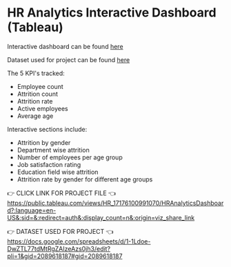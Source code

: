 
# HR Analytics Interactive Dashboard (Tableau)

Interactive dashboard can be found [here](https://public.tableau.com/app/profile/amar.kahvedzic/viz/HR_17176100991070/HRAnalyticsDashboard)

Dataset used for project can be found [here](https://docs.google.com/spreadsheets/d/1-1Ldoe-DwZTL77tdMtRgZAIzeAzs0jh3/edit?pli=1&gid=2089618187#gid=2089618187)

The 5 KPI's tracked:
- Employee count
- Attrition count
- Attrition rate
- Active employees
- Average age

Interactive sections include:
- Attrition by gender
- Department wise attrition
- Number of employees per age group
- Job satisfaction rating
- Education field wise attrition
- Attrition rate by gender for different age groups

👉 CLICK LINK FOR PROJECT FILE 👈 
https://public.tableau.com/views/HR_17176100991070/HRAnalyticsDashboard?:language=en-US&:sid=&:redirect=auth&:display_count=n&:origin=viz_share_link

👉 DATASET USED FOR PROJECT 👈 
https://docs.google.com/spreadsheets/d/1-1Ldoe-DwZTL77tdMtRgZAIzeAzs0jh3/edit?pli=1&gid=2089618187#gid=2089618187

